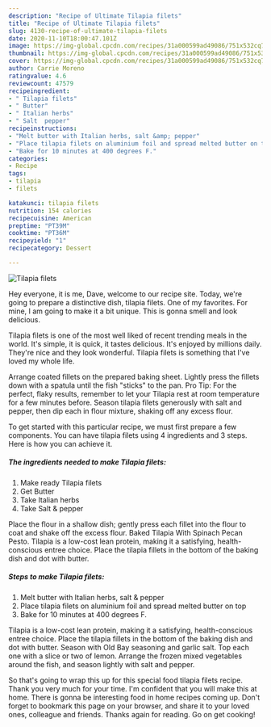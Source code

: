 ```yaml
---
description: "Recipe of Ultimate Tilapia filets"
title: "Recipe of Ultimate Tilapia filets"
slug: 4130-recipe-of-ultimate-tilapia-filets
date: 2020-11-10T18:00:47.101Z
image: https://img-global.cpcdn.com/recipes/31a000599ad49086/751x532cq70/tilapia-filets-recipe-main-photo.jpg
thumbnail: https://img-global.cpcdn.com/recipes/31a000599ad49086/751x532cq70/tilapia-filets-recipe-main-photo.jpg
cover: https://img-global.cpcdn.com/recipes/31a000599ad49086/751x532cq70/tilapia-filets-recipe-main-photo.jpg
author: Carrie Moreno
ratingvalue: 4.6
reviewcount: 47579
recipeingredient:
- " Tilapia filets"
- " Butter"
- " Italian herbs"
- " Salt  pepper"
recipeinstructions:
- "Melt butter with Italian herbs, salt &amp; pepper"
- "Place tilapia filets on aluminium foil and spread melted butter on top"
- "Bake for 10 minutes at 400 degrees F."
categories:
- Recipe
tags:
- tilapia
- filets

katakunci: tilapia filets 
nutrition: 154 calories
recipecuisine: American
preptime: "PT39M"
cooktime: "PT36M"
recipeyield: "1"
recipecategory: Dessert

---
```



![Tilapia filets](https://img-global.cpcdn.com/recipes/31a000599ad49086/751x532cq70/tilapia-filets-recipe-main-photo.jpg)

Hey everyone, it is me, Dave, welcome to our recipe site. Today, we're going to prepare a distinctive dish, tilapia filets. One of my favorites. For mine, I am going to make it a bit unique. This is gonna smell and look delicious.

Tilapia filets is one of the most well liked of recent trending meals in the world. It's simple, it is quick, it tastes delicious. It's enjoyed by millions daily. They're nice and they look wonderful. Tilapia filets is something that I've loved my whole life.

Arrange coated fillets on the prepared baking sheet. Lightly press the fillets down with a spatula until the fish &#34;sticks&#34; to the pan. Pro Tip: For the perfect, flaky results, remember to let your Tilapia rest at room temperature for a few minutes before. Season tilapia filets generously with salt and pepper, then dip each in flour mixture, shaking off any excess flour.


To get started with this particular recipe, we must first prepare a few components. You can have tilapia filets using 4 ingredients and 3 steps. Here is how you can achieve it.

<!--inarticleads1-->

##### The ingredients needed to make Tilapia filets:

1. Make ready  Tilapia filets
1. Get  Butter
1. Take  Italian herbs
1. Take  Salt &amp; pepper


Place the flour in a shallow dish; gently press each fillet into the flour to coat and shake off the excess flour. Baked Tilapia With Spinach Pecan Pesto. Tilapia is a low-cost lean protein, making it a satisfying, health-conscious entree choice. Place the tilapia fillets in the bottom of the baking dish and dot with butter. 

<!--inarticleads2-->

##### Steps to make Tilapia filets:

1. Melt butter with Italian herbs, salt &amp; pepper
1. Place tilapia filets on aluminium foil and spread melted butter on top
1. Bake for 10 minutes at 400 degrees F.


Tilapia is a low-cost lean protein, making it a satisfying, health-conscious entree choice. Place the tilapia fillets in the bottom of the baking dish and dot with butter. Season with Old Bay seasoning and garlic salt. Top each one with a slice or two of lemon. Arrange the frozen mixed vegetables around the fish, and season lightly with salt and pepper. 

So that's going to wrap this up for this special food tilapia filets recipe. Thank you very much for your time. I'm confident that you will make this at home. There is gonna be interesting food in home recipes coming up. Don't forget to bookmark this page on your browser, and share it to your loved ones, colleague and friends. Thanks again for reading. Go on get cooking!
